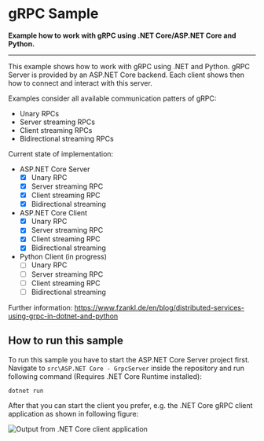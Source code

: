 # gRPC Sample
**Example how to work with gRPC using .NET Core/ASP.NET Core and Python.**

-------------------------------------

This example shows how to work with gRPC using .NET and Python. gRPC Server is provided by an ASP.NET Core backend. Each client shows then how to connect and interact with this server.

Examples consider all available communication patters of gRPC:
* Unary RPCs
* Server streaming RPCs
* Client streaming RPCs
* Bidirectional streaming RPCs

Current state of implementation: 

- ASP.NET Core Server
  - [x] Unary RPC
  - [x] Server streaming RPC
  - [x] Client streaming RPC
  - [x] Bidirectional streaming 
- ASP.NET Core Client
  - [x] Unary RPC
  - [x] Server streaming RPC
  - [x] Client streaming RPC
  - [x] Bidirectional streaming 
- Python Client (in progress)
  - [ ] Unary RPC
  - [ ] Server streaming RPC
  - [ ] Client streaming RPC
  - [ ] Bidirectional streaming 
  
Further information: https://www.fzankl.de/en/blog/distributed-services-using-grpc-in-dotnet-and-python

## How to run this sample

To run this sample you have to start the ASP.NET Core Server project first. Navigate to `src\ASP.NET Core - GrpcServer` inside the repository and run following command (Requires .NET Core Runtime installed):

```bash
dotnet run
```

After that you can start the client you prefer, e.g. the .NET Core gRPC client application as shown in following figure:

![Output from .NET Core client application](https://user-images.githubusercontent.com/44210522/93888984-f6b6aa80-fce8-11ea-83fd-7a48e95dd4ef.jpg)
